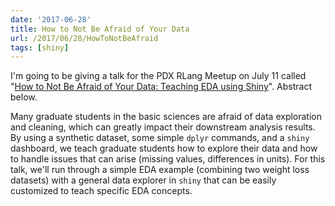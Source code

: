 ```yaml
---
date: '2017-06-28'
title: How to Not Be Afraid of Your Data
url: /2017/06/28/HowToNotBeAfraid
tags: [shiny]
---
```


I'm going to be giving a talk for the PDX RLang Meetup on July 11 called "[How to Not Be Afraid of Your Data: Teaching EDA using Shiny](https://www.meetup.com/portland-r-user-group/events/240846589/)". Abstract below.

Many graduate students in the basic sciences are afraid of data exploration and cleaning, which can greatly impact their downstream analysis results. By using a synthetic dataset, some simple `dplyr` commands, and a `shiny` dashboard, we teach graduate students how to explore their data and how to handle issues that can arise (missing values, differences in units). For this talk, we'll run through a simple EDA example (combining two weight loss datasets) with a general data explorer in `shiny` that can be easily customized to teach specific EDA concepts.